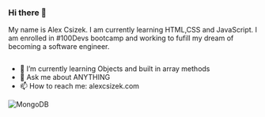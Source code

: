 ### Hi there 👋

My name is Alex Csizek. I am currently learning HTML,CSS and JavaScript. I am enrolled in #100Devs bootcamp and working to fufill my dream of becoming a software engineer.


<div id="badges">
<img src="https://komarev.com/ghpvc/?username=acsziek&style=flat-square&color=blue" alt=""/>
</div>


- 🌱 I’m currently learning Objects and built in array methods
- 💬 Ask me about ANYTHING
- 📫 How to reach me: alexcsizek.com

![MongoDB](https://img.shields.io/badge/MongoDB-%234ea94b.svg?style=for-the-badge&logo=mongodb&logoColor=white)
